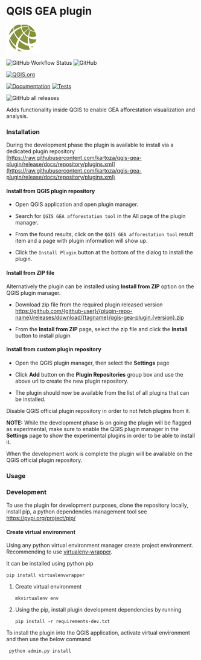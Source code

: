 # QGIS GEA plugin

![icon.png](resources/icon.png)


![GitHub Workflow Status](https://img.shields.io/github/actions/workflow/status/kartoza/qgis-gea-plugin/ci.yml?branch=main)
![GitHub](https://img.shields.io/github/license/kartoza/qgis-gea-plugin)

[![QGIS.org](https://img.shields.io/badge/QGIS.org-ondevelopment-yellow?logo=qgis)](https://plugins.qgis.org/plugins/qgis-gea-plugin/)

[![Documentation](https://img.shields.io/badge/Documentation-available-active?logo=readthedocs)]( https://kartoza.github.io/qgis-gea-plugin)
[![Tests](https://img.shields.io/badge/Tests-onprogress-inactive?logo=pytest)](https://github.com/kartoza/ci-qgis-gea-plugin/actions/workflows/ci.yml)

![GitHub all releases](https://img.shields.io/github/downloads/kartoza/qgis-gea-plugin/total?logo=github&label=github-downloads)


Adds functionality inside QGIS to enable GEA afforestation visualization and analysis.

### Installation

During the development phase the plugin is available to install via 
a dedicated plugin repository 
[https://raw.githubusercontent.com/kartoza/qgis-gea-plugin/release/docs/repository/plugins.xml](https://raw.githubusercontent.com/kartoza/qgis-gea-plugin/release/docs/repository/plugins.xml)

#### Install from QGIS plugin repository

- Open QGIS application and open plugin manager.
- Search for `QGIS GEA afforestation tool` in the All page of the plugin manager.
- From the found results, click on the `QGIS GEA afforestation tool` result item and a page with plugin information will show up. 
  
- Click the `Install Plugin` button at the bottom of the dialog to install the plugin.


#### Install from ZIP file

Alternatively the plugin can be installed using **Install from ZIP** option on the 
QGIS plugin manager. 

- Download zip file from the required plugin released version
https://github.com/{github-user}/{plugin-repo-name}/releases/download/{tagname}/qgis-gea-plugin.{version}.zip

- From the **Install from ZIP** page, select the zip file and click the **Install** button to install plugin

#### Install from custom plugin repository

- Open the QGIS plugin manager, then select the **Settings** page

- Click **Add** button on the **Plugin Repositories** group box and use the above url to create
the new plugin repository.
- The plugin should now be available from the list
of all plugins that can be installed.

Disable QGIS official plugin repository in order to not fetch plugins from it.

**NOTE:** While the development phase is on going the plugin will be flagged as experimental, make
sure to enable the QGIS plugin manager in the **Settings** page to show the experimental plugins
in order to be able to install it.


When the development work is complete the plugin will be available on the QGIS
official plugin repository.


### Usage


### Development 

To use the plugin for development purposes, clone the repository locally,
install pip, a python dependencies management tool see https://pypi.org/project/pip/

#### Create virtual environment

Using any python virtual environment manager create project environment. 
Recommending to use [virtualenv-wrapper](https://virtualenvwrapper.readthedocs.io/en/latest/).

It can be installed using python pip 

```
pip install virtualenvwrapper
```

 1. Create virtual environment

    ```
    mkvirtualenv env
    ```

2. Using the pip, install plugin development dependencies by running 

    ```
    pip install -r requirements-dev.txt
   ```


To install the plugin into the QGIS application, activate virtual environment and then use the below command

```
 python admin.py install
```
